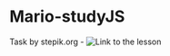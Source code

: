 # Mario-studyJS
Task by stepik.org - ![Link to the lesson](https://stepik.org/lesson/50578/step/2?course=Introduction-to-JavaScript-and-React&unit=28948)

